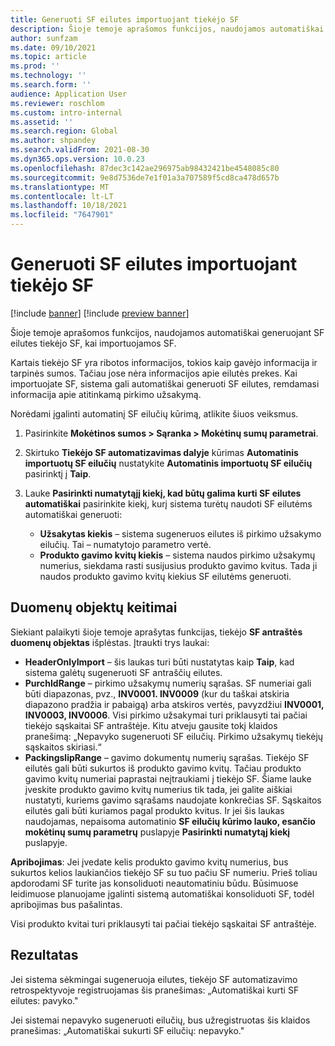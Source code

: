```yaml
---
title: Generuoti SF eilutes importuojant tiekėjo SF
description: Šioje temoje aprašomos funkcijos, naudojamos automatiškai generuojant SF eilutes tiekėjo SF, kai importuojamos SF.
author: sunfzam
ms.date: 09/10/2021
ms.topic: article
ms.prod: ''
ms.technology: ''
ms.search.form: ''
audience: Application User
ms.reviewer: roschlom
ms.custom: intro-internal
ms.assetid: ''
ms.search.region: Global
ms.author: shpandey
ms.search.validFrom: 2021-08-30
ms.dyn365.ops.version: 10.0.23
ms.openlocfilehash: 87dec3c142ae296975ab98432421be4548085c80
ms.sourcegitcommit: 9e8d7536de7e1f01a3a707589f5cd8ca478d657b
ms.translationtype: MT
ms.contentlocale: lt-LT
ms.lasthandoff: 10/18/2021
ms.locfileid: "7647901"
---
```

# <a name="generate-invoice-lines-when-you-import-vendor-invoices"></a>Generuoti SF eilutes importuojant tiekėjo SF

[!include [banner](../includes/banner.md)]
[!include [preview banner](../includes/preview-banner.md)]

Šioje temoje aprašomos funkcijos, naudojamos automatiškai generuojant SF eilutes tiekėjo SF, kai importuojamos SF.

Kartais tiekėjo SF yra ribotos informacijos, tokios kaip gavėjo informacija ir tarpinės sumos. Tačiau jose nėra informacijos apie eilutės prekes. Kai importuojate SF, sistema gali automatiškai generuoti SF eilutes, remdamasi informacija apie atitinkamą pirkimo užsakymą.

Norėdami įgalinti automatinį SF eilučių kūrimą, atlikite šiuos veiksmus.

1.  Pasirinkite **Mokėtinos sumos \> Sąranka \> Mokėtinų sumų parametrai**.
2.  Skirtuko **Tiekėjo SF automatizavimas dalyje** kūrimas **Automatinis importuotų SF eilučių** nustatykite **Automatinis importuotų SF eilučių** pasirinktį į **Taip**. 
4.  Lauke **Pasirinkti numatytąjį kiekį, kad būtų galima kurti SF eilutes automatiškai** pasirinkite kiekį, kurį sistema turėtų naudoti SF eilutėms automatiškai generuoti:

    - **Užsakytas kiekis** – sistema sugeneruos eilutes iš pirkimo užsakymo eilučių. Tai – numatytojo parametro vertė.
    - **Produkto gavimo kvitų kiekis** – sistema naudos pirkimo užsakymų numerius, siekdama rasti susijusius produkto gavimo kvitus. Tada ji naudos produkto gavimo kvitų kiekius SF eilutėms generuoti.

## <a name="data-entity-changes"></a>Duomenų objektų keitimai

Siekiant palaikyti šioje temoje aprašytas funkcijas, tiekėjo **SF antraštės duomenų objektas** išplėstas. Įtraukti trys laukai:

- **HeaderOnlyImport** – šis laukas turi būti nustatytas kaip **Taip**, kad sistema galėtų sugeneruoti SF antraščių eilutes.
- **PurchIdRange** – pirkimo užsakymų numerių sąrašas. SF numeriai gali būti diapazonas, pvz., **INV0001. INV0009** (kur du taškai atskiria diapazono pradžia ir pabaigą) arba atskiros vertės, pavyzdžiui **INV0001, INV0003, INV0006**. Visi pirkimo užsakymai turi priklausyti tai pačiai tiekėjo sąskaitai SF antraštėje. Kitu atveju gausite tokį klaidos pranešimą: „Nepavyko sugeneruoti SF eilučių. Pirkimo užsakymų tiekėjų sąskaitos skiriasi.“
- **PackingslipRange** – gavimo dokumentų numerių sąrašas. Tiekėjo SF eilutės gali būti sukurtos iš produkto gavimo kvitų. Tačiau produkto gavimo kvitų numeriai paprastai neįtraukiami į tiekėjo SF. Šiame lauke įveskite produkto gavimo kvitų numerius tik tada, jei galite aiškiai nustatyti, kuriems gavimo sąrašams naudojate konkrečias SF. Sąskaitos eilutės gali būti kuriamos pagal produkto kvitus. Ir jei šis laukas naudojamas, nepaisoma automatinio **SF eilučių kūrimo lauko, esančio mokėtinų sumų parametrų** puslapyje **Pasirinkti numatytąj kiekį** puslapyje. 

**Apribojimas**: Jei įvedate kelis produkto gavimo kvitų numerius, bus sukurtos kelios laukiančios tiekėjo SF su tuo pačiu SF numeriu. Prieš toliau apdorodami SF turite jas konsoliduoti neautomatiniu būdu. Būsimuose leidimuose planuojame įgalinti sistemą automatiškai konsoliduoti SF, todėl apribojimas bus pašalintas.

Visi produkto kvitai turi priklausyti tai pačiai tiekėjo sąskaitai SF antraštėje.

## <a name="result"></a>Rezultatas

Jei sistema sėkmingai sugeneruoja eilutes, tiekėjo SF automatizavimo retrospektyvoje registruojamas šis pranešimas: „Automatiškai kurti SF eilutes: pavyko."

Jei sistemai nepavyko sugeneruoti eilučių, bus užregistruotas šis klaidos pranešimas: „Automatiškai sukurti SF eilučių: nepavyko."

